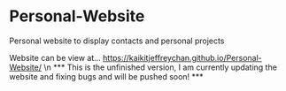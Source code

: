 # Personal-Website
Personal website to display contacts and personal projects

Website can be view at...
https://kaikitjeffreychan.github.io/Personal-Website/ \n
*** This is the unfinished version, I am currently updating the website and fixing bugs and will be pushed soon! ***
